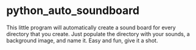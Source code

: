 # python_auto_soundboard
This little program will automatically create a sound board for every directory that you create.  Just populate the directory with your sounds, a background image, and name it.  Easy and fun, give it a shot.
